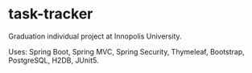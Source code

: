 # task-tracker

Graduation individual project at Innopolis University.

Uses: Spring Boot, Spring MVC, Spring Security, Thymeleaf, Bootstrap, PostgreSQL, H2DB, JUnit5.
